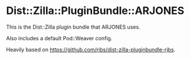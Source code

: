 Dist::Zilla::PluginBundle::ARJONES
==================================

This is the Dist::Zilla plugin bundle that ARJONES uses.

Also includes a default Pod::Weaver config.

Heavily based on https://github.com/rjbs/dist-zilla-pluginbundle-rjbs.